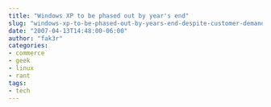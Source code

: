 ```yaml
---
title: "Windows XP to be phased out by year's end"
slug: "windows-xp-to-be-phased-out-by-years-end-despite-customer-demand"
date: "2007-04-13T14:48:00-06:00"
author: "fak3r"
categories:
- commerce
- geek
- linux
- rant
tags:
- tech
---
```




